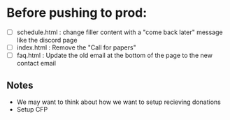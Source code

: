 # Before pushing to prod:
- [ ] schedule.html : change filler content with a "come back later" message like the discord page
- [ ] index.html : Remove the "Call for papers"
- [ ] faq.html : Update the old email at the bottom of the page to the new contact email

## Notes
- We may want to think about how we want to setup recieving donations
- Setup CFP
